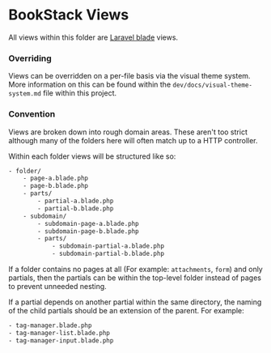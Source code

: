# BookStack Views

All views within this folder are [Laravel blade](https://laravel.com/docs/6.x/blade) views.

### Overriding

Views can be overridden on a per-file basis via the visual theme system.
More information on this can be found within the `dev/docs/visual-theme-system.md`
file within this project.

### Convention

Views are broken down into rough domain areas. These aren't too strict although many of the folders
here will often match up to a HTTP controller. 

Within each folder views will be structured like so:

```txt
- folder/
    - page-a.blade.php
    - page-b.blade.php
    - parts/
        - partial-a.blade.php
        - partial-b.blade.php
    - subdomain/
        - subdomain-page-a.blade.php
        - subdomain-page-b.blade.php
        - parts/
            - subdomain-partial-a.blade.php
            - subdomain-partial-b.blade.php
```

If a folder contains no pages at all (For example: `attachments`, `form`) and only partials, then 
the partials can be within the top-level folder instead of pages to prevent unneeded nesting.

If a partial depends on another partial within the same directory, the naming of the child partials should be an extension of the parent.
For example:

```txt
- tag-manager.blade.php
- tag-manager-list.blade.php
- tag-manager-input.blade.php
```